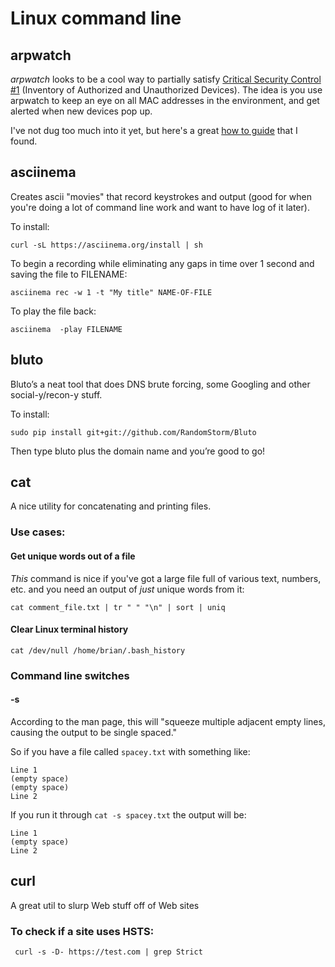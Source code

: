 Linux command line
==================

arpwatch
--------
*arpwatch* looks to be a cool way to partially satisfy [Critical Security Control #1](https://www.cisecurity.org/controls/) (Inventory of Authorized and Unauthorized Devices).  The idea is you use arpwatch to keep an eye on all MAC addresses in the environment, and get alerted when new devices pop up.  

I've not dug too much into it yet, but here's a great [how to guide](https://www.virtualizationhowto.com/2016/02/arpwatch-smtp-configuration/) that I found.

asciinema
--------
Creates ascii "movies" that record keystrokes and output (good for when you're doing a lot of command line work and want to have log of it later).
 
To install:
 
    curl -sL https://asciinema.org/install | sh
 
To begin a recording while eliminating any gaps in time over 1 second and saving the file to FILENAME:
 
    asciinema rec -w 1 -t "My title" NAME-OF-FILE
 
To play the file back:
 
    asciinema  -play FILENAME


bluto
--------
Bluto’s a neat tool that does DNS brute forcing, some Googling and other social-y/recon-y stuff.
 
To install:
 
    sudo pip install git+git://github.com/RandomStorm/Bluto
 
Then type bluto plus the domain name and you’re good to go!

cat
--------
A nice utility for concatenating and printing files.

### Use cases:

#### Get unique words out of a file

*This* command is nice if you've got a large file full of various text, numbers, etc. and you need an output of *just* unique words from it:

    cat comment_file.txt | tr " " "\n" | sort | uniq


#### Clear Linux terminal history

    cat /dev/null /home/brian/.bash_history

### Command line switches

#### -s
According to the man page, this will "squeeze multiple adjacent empty lines, causing the output to be single spaced."

So if you have a file called `spacey.txt` with something like:

    Line 1
    (empty space)
    (empty space)
    Line 2
    
If you run it through `cat -s spacey.txt` the output will be:

    Line 1
    (empty space)
    Line 2
    
curl
--------
A great util to slurp Web stuff off of Web sites

### To check if a site uses HSTS:

     curl -s -D- https://test.com | grep Strict
